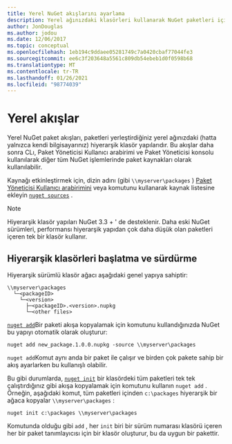 ```yaml
---
title: Yerel NuGet akışlarını ayarlama
description: Yerel ağınızdaki klasörleri kullanarak NuGet paketleri için yerel akış oluşturma
author: JonDouglas
ms.author: jodou
ms.date: 12/06/2017
ms.topic: conceptual
ms.openlocfilehash: 1eb194c9ddaee05281749c7a0420cbaf77044fe3
ms.sourcegitcommit: ee6c3f203648a5561c809db54ebeb1d0f0598b68
ms.translationtype: MT
ms.contentlocale: tr-TR
ms.lasthandoff: 01/26/2021
ms.locfileid: "98774039"
---
```

# <a name="local-feeds"></a>Yerel akışlar

Yerel NuGet paket akışları, paketleri yerleştirdiğiniz yerel ağınızdaki (hatta yalnızca kendi bilgisayarınız) hiyerarşik klasör yapılarıdır. Bu akışlar daha sonra CLı, Paket Yöneticisi Kullanıcı arabirimi ve Paket Yöneticisi konsolu kullanılarak diğer tüm NuGet işlemlerinde paket kaynakları olarak kullanılabilir.

Kaynağı etkinleştirmek için, dizin adını (gibi `\\myserver\packages` ) [Paket Yöneticisi Kullanıcı arabirimini](../consume-packages/install-use-packages-visual-studio.md#package-sources) veya komutunu kullanarak kaynak listesine ekleyin [`nuget sources`](../reference/cli-reference/cli-ref-sources.md) .

> [!Note]
> Hiyerarşik klasör yapıları NuGet 3.3 + ' de desteklenir. Daha eski NuGet sürümleri, performansı hiyerarşik yapıdan çok daha düşük olan paketleri içeren tek bir klasör kullanır.

## <a name="initializing-and-maintaining-hierarchical-folders"></a>Hiyerarşik klasörleri başlatma ve sürdürme

Hiyerarşik sürümlü klasör ağacı aşağıdaki genel yapıya sahiptir:

```
\\myserver\packages
  └─<packageID>
    └─<version>
      ├─<packageID>.<version>.nupkg
      └─<other files>
```

[`nuget add`](../reference/cli-reference/cli-ref-add.md)Bir paketi akışa kopyalamak için komutunu kullandığınızda NuGet bu yapıyı otomatik olarak oluşturur:

```cli
nuget add new_package.1.0.0.nupkg -source \\myserver\packages
```

`nuget add`Komut aynı anda bir paket ile çalışır ve birden çok pakete sahip bir akış ayarlarken bu kullanışlı olabilir.

Bu gibi durumlarda, [`nuget init`](../reference/cli-reference/cli-ref-init.md) bir klasördeki tüm paketleri tek tek çalıştırdığınız gibi akışa kopyalamak için komutunu kullanın `nuget add` . Örneğin, aşağıdaki komut, tüm paketleri içinden `c:\packages` hiyerarşik bir ağaca kopyalar `\\myserver\packages` :

```cli
nuget init c:\packages \\myserver\packages
```

Komutunda olduğu gibi `add` , her `init` biri bir sürüm numarası klasörü içeren her bir paket tanımlayıcısı için bir klasör oluşturur, bu da uygun bir pakettir.
